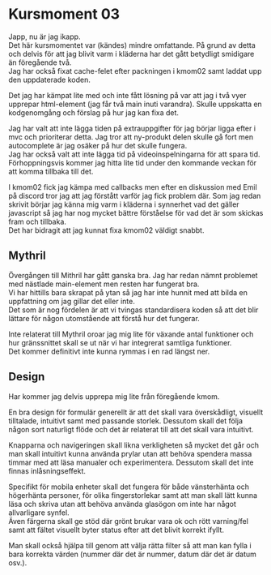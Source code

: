 ﻿# Kursmoment 03

Japp, nu är jag ikapp.  
Det här kursmomentet var (kändes) mindre omfattande.
På grund av detta och delvis för att jag blivit varm i kläderna har det gått betydligt smidigare än föregående två.  
Jag har också fixat cache-felet efter packningen i kmom02 samt laddat upp den uppdaterade koden.

Det jag har kämpat lite med och inte fått lösning på var att jag i två vyer upprepar html-element (jag får två main inuti varandra).
Skulle uppskatta en kodgenomgång och förslag på hur jag kan fixa det.

Jag har valt att inte lägga tiden på extrauppgifter för jag börjar ligga efter i mvc och prioriterar detta.
Jag tror att ny-produkt delen skulle gå fort men autocomplete är jag osäker på hur det skulle fungera.  
Jag har också valt att inte lägga tid på videoinspelningarna för att spara tid.
Förhoppningsvis kommer jag hitta lite tid under den kommande veckan för att komma tillbaka till det.

I kmom02 fick jag kämpa med callbacks men efter en diskussion med Emil på discord tror jag att jag förstått varför jag fick problem där.
Som jag redan skrivit börjar jag känna mig varm i kläderna i synnerhet vad det gäller javascript så jag har nog mycket bättre förståelse för vad det är som skickas fram och tillbaka.  
Det har bidragit att jag kunnat fixa kmom02 väldigt snabbt.

## Mythril

Övergången till Mithril har gått ganska bra.
Jag har redan nämnt problemet med nästlade main-element men resten har fungerat bra.  
Vi har hittills bara skrapat på ytan så jag har inte hunnit med att bilda en uppfattning om jag gillar det eller inte.  
Det som är nog fördelen är att vi tvingas standardisera koden så att det blir lättare för någon utomstående att förstå hur det fungerar.

Inte relaterat till Mythril oroar jag mig lite för växande antal funktioner och hur gränssnittet skall se ut när vi har integrerat samtliga funktioner.  
Det kommer definitivt inte kunna rymmas i en rad längst ner.

## Design

Har kommer jag delvis upprepa mig lite från föregående kmom.

En bra design för formulär generellt är att det skall vara överskådligt, visuellt tilltalade, intuitivt samt med passande storlek.
Dessutom skall det följa någon sort naturligt flöde och det är relaterat till att det skall vara intuitivt.

Knapparna och navigeringen skall likna verkligheten så mycket det går och man skall intuitivt kunna använda prylar utan att behöva spendera massa timmar med att läsa manualer och experimentera.
Dessutom skall det inte finnas inlåsningseffekt.

Specifikt för mobila enheter skall det fungera för både vänsterhänta och högerhänta personer, 
för olika fingerstorlekar samt att man skall lätt kunna läsa och skriva utan att behöva använda glasögon om inte har något allvarligare synfel.  
Även färgerna skall ge stöd där grönt brukar vara ok och rött varning/fel samt att fältet visuellt byter status efter att det blivit korrekt ifyllt.

Man skall också hjälpa till genom att välja rätta filter så att man kan fylla i bara korrekta värden (nummer där det är nummer, datum där det är datum osv.).  
